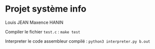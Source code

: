 # Projet système info 

Louis JEAN
Maxence HANIN

Compiler le fichier `test.c` : `make test`

Interpreter le code assembleur compilé : `python3 interpreter.py b.out`